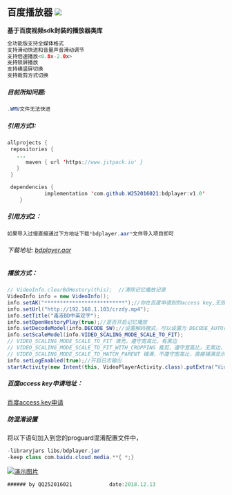 
**百度播放器**   [![](https://www.jitpack.io/v/W252016021/bdplayer.svg)](https://www.jitpack.io/#W252016021/bdplayer)
-
**基于百度视频sdk封装的播放器类库**
```java
全功能版支持全媒体格式
支持滑动快进和音量声音滑动调节
支持倍速播放<0.8x-2.0x>
支持锁屏播放
支持横竖屏切换
支持裁剪方式切换
```
##### 目前所知问题:
```java
.WMV文件无法快进
```
##### 引用方式1:

```java
allprojects {
 repositories {
   ...
      maven { url 'https://www.jitpack.io' }
   }
 }
```

```java
 dependencies {
	        implementation 'com.github.W252016021:bdplayer:v1.0'
	}
```
##### 引用方式2：
```java
如果导入过慢直接通过下方地址下载*bdplayer.aar*文件导入项目即可
```
###### 下载地址: [bdplayer.aar](https://www.lanzous.com/b521906/"bdplayer.aar")
##### 播放方式：

```java
// VideoInfo.clearBdHestory(this);  //清除记忆播放记录
VideoInfo info = new VideoInfo();
info.setAK("**************************");//你在百度申请到的access key,无效ak可能导致无法播放
info.setUrl("http://192.168.1.103/crzdy.mp4");
info.setTitle("毒液BD中英双字");
info.setOpenHestoryPlay(true);//是否开启记忆播放
info.setDecodeModel(info.DECODE_SW);//设置解码模式，可以设置为 DECODE_AUTO(优先硬解，其次软解) 或者 DECODE_SW(软解)，默认为DECODE_AUTO;
info.setScaleModel(info.VIDEO_SCALING_MODE_SCALE_TO_FIT);
// VIDEO_SCALING_MODE_SCALE_TO_FIT 填充，遵守宽高比，有黑边
// VIDEO_SCALING_MODE_SCALE_TO_FIT_WITH_CROPPING 裁剪，遵守宽高比，无黑边，但视频边缘可能被裁剪
// VIDEO_SCALING_MODE_SCALE_TO_MATCH_PARENT 铺满，不遵守宽高比，直接铺满显示区域
info.setLogEnabled(true);//开启日志输出
startActivity(new Intent(this, VideoPlayerActivity.class).putExtra("VideoInfo", info));
```
##### 百度access key申请地址：
[百度access key申请](https://console.bce.baidu.com/iam/#/iam/accesslist "百度access key申请")

##### 防混淆设置
将以下语句加入到您的proguard混淆配置文件中，

```java
-libraryjars libs/bdplayer.jar
-keep class com.baidu.cloud.media.**{ *;}
```
[![演示图片](https://raw.githubusercontent.com/W252016021/bdplayer/master/%E6%BC%94%E7%A4%BA%E5%9B%BE%E7%89%87.png "演示图片")](https://raw.githubusercontent.com/W252016021/bdplayer/master/%E6%BC%94%E7%A4%BA%E5%9B%BE%E7%89%87.png "演示图片")
```java
###### by QQ252016021            date:2018.12.13
```
